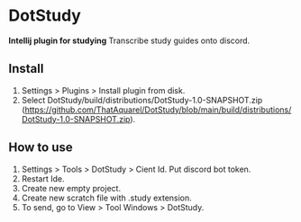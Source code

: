 # DotStudy
**Intellij plugin for studying**
Transcribe study guides onto discord.

## Install
1. Settings > Plugins > Install plugin from disk.
2. Select DotStudy/build/distributions/DotStudy-1.0-SNAPSHOT.zip (https://github.com/ThatAquarel/DotStudy/blob/main/build/distributions/DotStudy-1.0-SNAPSHOT.zip).

## How to use
1. Settings > Tools > DotStudy > Cient Id. Put discord bot token.
2. Restart Ide.
3. Create new empty project.
4. Create new scratch file with .study extension.
5. To send, go to View > Tool Windows > DotStudy.
